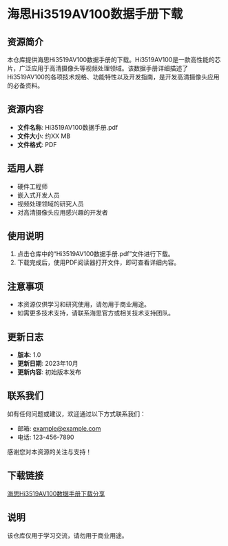 # 海思Hi3519AV100数据手册下载

## 资源简介

本仓库提供海思Hi3519AV100数据手册的下载。Hi3519AV100是一款高性能的芯片，广泛应用于高清摄像头等视频处理领域。该数据手册详细描述了Hi3519AV100的各项技术规格、功能特性以及开发指南，是开发高清摄像头应用的必备资料。

## 资源内容

- **文件名称**: Hi3519AV100数据手册.pdf
- **文件大小**: 约XX MB
- **文件格式**: PDF

## 适用人群

- 硬件工程师
- 嵌入式开发人员
- 视频处理领域的研究人员
- 对高清摄像头应用感兴趣的开发者

## 使用说明

1. 点击仓库中的“Hi3519AV100数据手册.pdf”文件进行下载。
2. 下载完成后，使用PDF阅读器打开文件，即可查看详细内容。

## 注意事项

- 本资源仅供学习和研究使用，请勿用于商业用途。
- 如需更多技术支持，请联系海思官方或相关技术支持团队。

## 更新日志

- **版本**: 1.0
- **更新日期**: 2023年10月
- **更新内容**: 初始版本发布

## 联系我们

如有任何问题或建议，欢迎通过以下方式联系我们：

- 邮箱: example@example.com
- 电话: 123-456-7890

感谢您对本资源的关注与支持！

## 下载链接
[海思Hi3519AV100数据手册下载分享](https://pan.quark.cn/s/d7d89c3775aa)

## 说明

该仓库仅用于学习交流，请勿用于商业用途。

